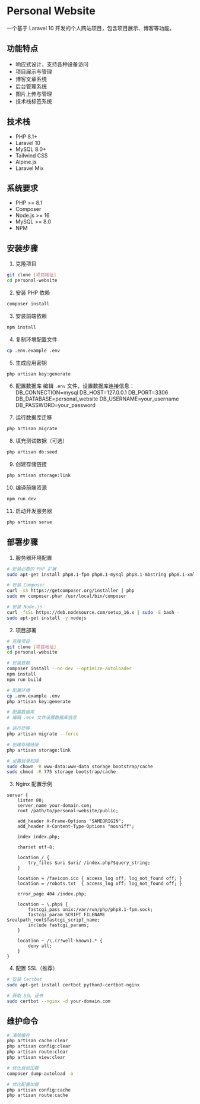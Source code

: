 
# Personal Website

一个基于 Laravel 10 开发的个人网站项目，包含项目展示、博客等功能。

## 功能特点

- 响应式设计，支持各种设备访问
- 项目展示与管理
- 博客文章系统
- 后台管理系统
- 图片上传与管理
- 技术栈标签系统

## 技术栈

- PHP 8.1+
- Laravel 10
- MySQL 8.0+
- Tailwind CSS
- Alpine.js
- Laravel Mix

## 系统要求

- PHP >= 8.1
- Composer
- Node.js >= 16
- MySQL >= 8.0
- NPM

## 安装步骤

1. 克隆项目
```bash
git clone [项目地址]
cd personal-website
```

2. 安装 PHP 依赖
```bash
composer install
```

3. 安装前端依赖
```bash
npm install
```

4. 复制环境配置文件
```bash
cp .env.example .env
```

5. 生成应用密钥
```bash
php artisan key:generate
```

6. 配置数据库
编辑 `.env` 文件，设置数据库连接信息：
DB_CONNECTION=mysql
DB_HOST=127.0.0.1
DB_PORT=3306
DB_DATABASE=personal_website
DB_USERNAME=your_username
DB_PASSWORD=your_password



7. 运行数据库迁移
```bash
php artisan migrate
```

8. 填充测试数据（可选）
```bash
php artisan db:seed
```

9. 创建存储链接
```bash
php artisan storage:link
```

10. 编译前端资源
```bash
npm run dev
```

11. 启动开发服务器
```bash
php artisan serve
```

## 部署步骤

1. 服务器环境配置
```bash
# 安装必要的 PHP 扩展
sudo apt-get install php8.1-fpm php8.1-mysql php8.1-mbstring php8.1-xml php8.1-zip php8.1-gd

# 安装 Composer
curl -sS https://getcomposer.org/installer | php
sudo mv composer.phar /usr/local/bin/composer

# 安装 Node.js
curl -fsSL https://deb.nodesource.com/setup_16.x | sudo -E bash -
sudo apt-get install -y nodejs
```

2. 项目部署
```bash
# 克隆项目
git clone [项目地址]
cd personal-website

# 安装依赖
composer install --no-dev --optimize-autoloader
npm install
npm run build

# 配置环境
cp .env.example .env
php artisan key:generate

# 配置数据库
# 编辑 .env 文件设置数据库信息

# 运行迁移
php artisan migrate --force

# 创建存储链接
php artisan storage:link

# 设置目录权限
sudo chown -R www-data:www-data storage bootstrap/cache
sudo chmod -R 775 storage bootstrap/cache
```

3. Nginx 配置示例
```nginx
server {
    listen 80;
    server_name your-domain.com;
    root /path/to/personal-website/public;

    add_header X-Frame-Options "SAMEORIGIN";
    add_header X-Content-Type-Options "nosniff";

    index index.php;

    charset utf-8;

    location / {
        try_files $uri $uri/ /index.php?$query_string;
    }

    location = /favicon.ico { access_log off; log_not_found off; }
    location = /robots.txt  { access_log off; log_not_found off; }

    error_page 404 /index.php;

    location ~ \.php$ {
        fastcgi_pass unix:/var/run/php/php8.1-fpm.sock;
        fastcgi_param SCRIPT_FILENAME $realpath_root$fastcgi_script_name;
        include fastcgi_params;
    }

    location ~ /\.(?!well-known).* {
        deny all;
    }
}
```

4. 配置 SSL（推荐）
```bash
# 安装 Certbot
sudo apt-get install certbot python3-certbot-nginx

# 获取 SSL 证书
sudo certbot --nginx -d your-domain.com
```

## 维护命令

```bash
# 清除缓存
php artisan cache:clear
php artisan config:clear
php artisan route:clear
php artisan view:clear

# 优化自动加载
composer dump-autoload -o

# 优化配置加载
php artisan config:cache
php artisan route:cache
```
